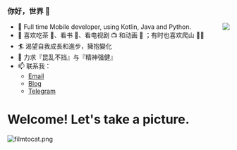### 你好，世界 👋

<img align="right" src="https://github-readme-stats.vercel.app/api?username=rosuh&show_icons=true" />

- 🔭 Full time Mobile developer, using Kotlin, Java and Python.
- 🌱 喜欢吃茶 🍵、看书 📖、看电视剧 📺 和动画 🦄️ ；有时也喜欢爬山 🧗‍♂️
- 🏄 渴望自我成長和進步，擁抱變化
- 🧠 力求『昆乱不挡』与『精神强健』
- 📫 联系我：
  - [Email](mailto:rosuh@qq.com)
  - [Blog](https://blog.rosuh.me)
  - [Telegram](http://t.me/rosuh)

# Welcome! Let's take a picture. 

![filmtocat.png](https://i.loli.net/2020/07/10/a23Uo1Du8PdXMqC.png)
